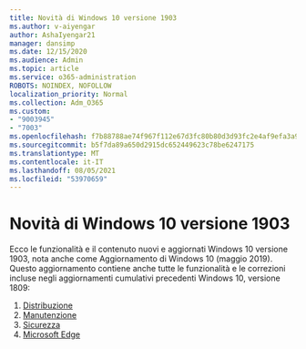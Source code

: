 ```yaml
---
title: Novità di Windows 10 versione 1903
ms.author: v-aiyengar
author: AshaIyengar21
manager: dansimp
ms.date: 12/15/2020
ms.audience: Admin
ms.topic: article
ms.service: o365-administration
ROBOTS: NOINDEX, NOFOLLOW
localization_priority: Normal
ms.collection: Adm_O365
ms.custom:
- "9003945"
- "7003"
ms.openlocfilehash: f7b88788ae74f967f112e67d3fc80b80d3d93fc2e4af9efa3a977d16d1d70350
ms.sourcegitcommit: b5f7da89a650d2915dc652449623c78be6247175
ms.translationtype: MT
ms.contentlocale: it-IT
ms.lasthandoff: 08/05/2021
ms.locfileid: "53970659"
---
```

# <a name="whats-new-in-windows-10-version-1903"></a>Novità di Windows 10 versione 1903

Ecco le funzionalità e il contenuto nuovi e aggiornati Windows 10 versione 1903, nota anche come Aggiornamento di Windows 10 (maggio 2019). Questo aggiornamento contiene anche tutte le funzionalità e le correzioni incluse negli aggiornamenti cumulativi precedenti Windows 10, versione 1809:

1. [Distribuzione](https://go.microsoft.com/fwlink/?linkid=2114296)
1. [Manutenzione](https://go.microsoft.com/fwlink/?linkid=2114493)
1. [Sicurezza](https://go.microsoft.com/fwlink/?linkid=2114297)
1. [Microsoft Edge](https://go.microsoft.com/fwlink/?linkid=2114298)
